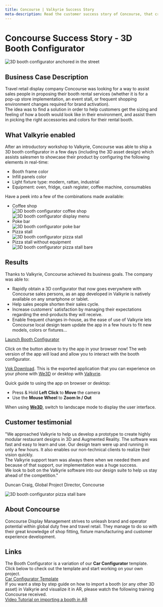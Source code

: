 ```yaml
---
title: Concourse | Valkyrie Success Story
meta-description: Read the customer success story of Concourse, that created a 3D booth configurator in hours using our ready-made template
---
```


# Concourse Success Story - 3D Booth Configurator

![3D booth configurator anchored in the street](https://cdn2.talansoft.com/ftp/img/concourse/booth-configurator-1.jpg)

## Business Case Description
Travel retail display company Concourse was looking for a way to assist sales people in proposing their booth rental services (whether it is for a pop-up store implementation, an event stall, or frequent shopping environment changes required for brand activation).  
The idea was to find a solution in order to help customers get the sizing and feeling of how a booth would look like in their environment, and assist them in picking the right accessories and colors for their rental booth.  

## What Valkyrie enabled
After an introductory workshop to Valkyrie, Concourse was able to ship a 3D booth configurator in a few days (including the 3D asset design) which assists salesmen to showcase their product by configuring the following elements in real-time:  
- Booth frame color
- Infill panels color
- Light fixture type: modern, rattan, industrial
- Equipment: oven, fridge, cash register, coffee machine, consumables

Have a peek into a few of the combinations made available:  
- Coffee shop  
![3D booth configurator coffee shop](https://cdn2.talansoft.com/ftp/img/concourse/coffee_corner.jpeg)  
![3D booth configurator display menu](https://cdn2.talansoft.com/ftp/img/concourse/booth-configurator-3.jpg)  
- Poke bar  
![3D booth configurator poke bar](https://cdn2.talansoft.com/ftp/img/concourse/poke_bar.jpeg)  
- Pizza stall  
![3D booth configurator pizza stall](https://cdn2.talansoft.com/ftp/img/concourse/pizzeria.jpeg)  
- Pizza stall without equipment  
![3D booth configurator pizza stall bare](https://cdn2.talansoft.com/ftp/img/concourse/booth-configurator-6.jpg)    

## Results
Thanks to Valkyrie, Concourse achieved its business goals. The company was able to:
- Rapidly obtain a 3D configurator that now goes everywhere with Concourse sales persons, as an app developed in Valkyrie is natively available on any smartphone or tablet.  
- Help sales people shorten their sales cycle.
- Increase customers' satisfaction by managing their expectations regarding the end-products they will receive.  
- Enable frequent changes in-house, as the ease of use of Valkyrie lets Concourse local design team update the app in a few hours to fit new models, colors or fixtures...

<a class="btn btn-primary umami--click--bt_launch_booth_configurator" href="/vlk/samples/booth-configurator/booth_config_v1.vpk">Launch Booth Configurator</a>

Click on the button above to try the app in your browser now! The web version of the app will load and allow you to interact with the booth configurator.  

[Vpk Download](https://cdn2.talansoft.com/ftp/samples/booth_config_v1.vpk). This is the exported application that you can experience on your phone with [We3D](/vlk/downloads#we3d) or desktop with [Valkyrie](/vlk/downloads#vlk).

Quick guide to using the app on browser or desktop:  
- Press & Hold **Left Click** to **Move** the camera
- Use the **Mouse Wheel** to **Zoom In / Out**

When using **[We3D](/vlk/downloads#we3d)**, switch to landscape mode to display the user interface.

## Customer testimonial
"We approached Valkyrie to help us develop a prototype to create highly modular restaurant designs in 3D and Augmented Reality. The software was fast and easy to learn and use. Our design team were up and running in only a few hours. It also enables our non-technical clients to realize their vision quickly.  
The Valkyrie support team was always there when we needed them and because of that support, our implementation was a huge success.  
We look to bolt on the Valkyrie software into our design suite to help us stay ahead of the competition."  

Duncan Craig, Global Project Director, Concourse  

![3D booth configurator pizza stall bare](https://cdn2.talansoft.com/ftp/img/concourse/office.jpeg) 

## About Concourse
Concourse Display Management strives to unleash brand and operator potential within global duty free and travel retail. They manage to do so with their great knowledge of shop fitting, fixture manufacturing and customer experience development.  

## Links
The Booth Configurator is a variation of our **Car Configurator** template. Click below to check out the template and start working on your own project.  
[Car Configurator Template](/vlk/VlkSamples/Car-Configurator)  
If you want a step by step guide on how to import a booth (or any other 3D asset) in Valkyrie and visualize it in AR, please watch the following training Concourse received.  
[Video Tutorial on importing a booth in AR](https://youtu.be/8APB9Y7grtM)